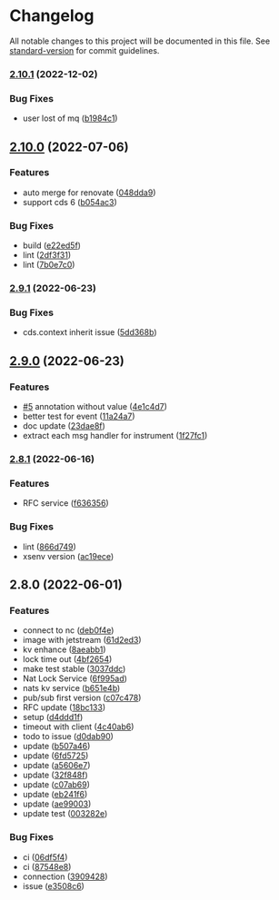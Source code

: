 # Changelog

All notable changes to this project will be documented in this file. See [standard-version](https://github.com/conventional-changelog/standard-version) for commit guidelines.

### [2.10.1](https://github.com/Soontao/cds-nats/compare/v2.10.0...v2.10.1) (2022-12-02)


### Bug Fixes

* user lost of mq ([b1984c1](https://github.com/Soontao/cds-nats/commit/b1984c15fe628ae2d1eed4f8c98876ddfe17f667))

## [2.10.0](https://github.com/Soontao/cds-nats/compare/v2.9.1...v2.10.0) (2022-07-06)


### Features

* auto merge for renovate ([048dda9](https://github.com/Soontao/cds-nats/commit/048dda9614889748cfcc7cb797ed1e79686fb022))
* support cds 6 ([b054ac3](https://github.com/Soontao/cds-nats/commit/b054ac31166d8c6f9e7ce1c80d3f47e02a1a776d))


### Bug Fixes

* build ([e22ed5f](https://github.com/Soontao/cds-nats/commit/e22ed5fa01bad7e5416bf8f116094e8b81b02cc3))
* lint ([2df3f31](https://github.com/Soontao/cds-nats/commit/2df3f31769cd57699fbc0beb3302794b43d7fe9f))
* lint ([7b0e7c0](https://github.com/Soontao/cds-nats/commit/7b0e7c0b57eb045f9d3bfaf2b7c1e83ccf368bf6))

### [2.9.1](https://github.com/Soontao/cds-nats/compare/v2.9.0...v2.9.1) (2022-06-23)


### Bug Fixes

* cds.context inherit issue ([5dd368b](https://github.com/Soontao/cds-nats/commit/5dd368b53307e7511ef84852b0186b8092d043a3))

## [2.9.0](https://github.com/Soontao/cds-nats-messaging/compare/v2.8.1...v2.9.0) (2022-06-23)


### Features

* [#5](https://github.com/Soontao/cds-nats-messaging/issues/5) annotation without value ([4e1c4d7](https://github.com/Soontao/cds-nats-messaging/commit/4e1c4d7a5c4c05521b3e14123b85f3a32df7e6cc))
* better test for event ([11a24a7](https://github.com/Soontao/cds-nats-messaging/commit/11a24a7d4cdfb55510b732f5247b51157770039a))
* doc update ([23dae8f](https://github.com/Soontao/cds-nats-messaging/commit/23dae8f5540ece24a4c811f048e7174b3fb8d8b7))
* extract each msg handler for instrument ([1f27fc1](https://github.com/Soontao/cds-nats-messaging/commit/1f27fc1c2ce353984da8ca774f039d333ca3c2fd))

### [2.8.1](https://github.com/Soontao/cds-nats-messaging/compare/v2.8.0...v2.8.1) (2022-06-16)


### Features

* RFC service ([f636356](https://github.com/Soontao/cds-nats-messaging/commit/f636356bc87b9705d909a403b67db8d016b705d9))


### Bug Fixes

* lint ([866d749](https://github.com/Soontao/cds-nats-messaging/commit/866d749fcba15b0999a71774ebecd3281eb7e5ff))
* xsenv version ([ac19ece](https://github.com/Soontao/cds-nats-messaging/commit/ac19ece656c3b7ad4c90ce7f497f3fa854daf5ba))

## 2.8.0 (2022-06-01)


### Features

* connect to nc ([deb0f4e](https://github.com/Soontao/cds-nats-messaging/commit/deb0f4e5165543e72145625bdda9a8443e9f5e3a))
* image with jetstream ([61d2ed3](https://github.com/Soontao/cds-nats-messaging/commit/61d2ed315121e47d990cb0e7e83ee2296155ad88))
* kv enhance ([8aeabb1](https://github.com/Soontao/cds-nats-messaging/commit/8aeabb1699dd6de14e0651b8129f64d53260db94))
* lock time out ([4bf2654](https://github.com/Soontao/cds-nats-messaging/commit/4bf26540403a8b47b837c1e258faf192065fd18c))
* make test stable ([3037ddc](https://github.com/Soontao/cds-nats-messaging/commit/3037ddce330e24fd74029b3dc205045512b89c15))
* Nat Lock Service ([6f995ad](https://github.com/Soontao/cds-nats-messaging/commit/6f995adfda4e0d5ce4b02a3b5759926270ef1e55))
* nats kv service ([b651e4b](https://github.com/Soontao/cds-nats-messaging/commit/b651e4b0de5963add4ed2775c319751cd480ef70))
* pub/sub first version ([c07c478](https://github.com/Soontao/cds-nats-messaging/commit/c07c478cefe1201a31f901196c97206c457f90ff))
* RFC update ([18bc133](https://github.com/Soontao/cds-nats-messaging/commit/18bc133633914c9de97dec2789c148099a6db6b8))
* setup ([d4ddd1f](https://github.com/Soontao/cds-nats-messaging/commit/d4ddd1fa655e75aac220d90d08c7643710cd3ec8))
* timeout with client ([4c40ab6](https://github.com/Soontao/cds-nats-messaging/commit/4c40ab642a9d9269abaca0a5d2dd04ae2bd80399))
* todo to issue ([d0dab90](https://github.com/Soontao/cds-nats-messaging/commit/d0dab90f2da4d531de04ece38654aec2ca977b16))
* update ([b507a46](https://github.com/Soontao/cds-nats-messaging/commit/b507a46108190d584a931aad056da57c487ef814))
* update ([6fd5725](https://github.com/Soontao/cds-nats-messaging/commit/6fd5725de2bce408b539e41da0f89e1bf5f7d5c4))
* update ([a5606e7](https://github.com/Soontao/cds-nats-messaging/commit/a5606e70377762763b56e2184c1747460d872d16))
* update ([32f848f](https://github.com/Soontao/cds-nats-messaging/commit/32f848f8002160d8213295a1fb5e9eef853db55d))
* update ([c07ab69](https://github.com/Soontao/cds-nats-messaging/commit/c07ab69ec57d22167a2e53ff52a3c5bb50ef3513))
* update ([eb241f6](https://github.com/Soontao/cds-nats-messaging/commit/eb241f6c229c976676015d7801aff7aeb8ca2268))
* update ([ae99003](https://github.com/Soontao/cds-nats-messaging/commit/ae9900375499f162e0b5ea081fdd3a20cc9a7721))
* update test ([003282e](https://github.com/Soontao/cds-nats-messaging/commit/003282e53f7700a8869d1466be7fa43e965cee9e))


### Bug Fixes

* ci ([06df5f4](https://github.com/Soontao/cds-nats-messaging/commit/06df5f48c4f4b7cd31fe7288a2aa1f0814391dce))
* ci ([87548e8](https://github.com/Soontao/cds-nats-messaging/commit/87548e8063bb3a5675274eb24f9affe923ada9bf))
* connection ([3909428](https://github.com/Soontao/cds-nats-messaging/commit/3909428bd8803113a731e1189acc94410bed5723))
* issue ([e3508c6](https://github.com/Soontao/cds-nats-messaging/commit/e3508c6c22a524fd0f0adcf7af494354b0170361))
